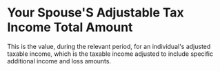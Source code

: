 # Your Spouse'S Adjustable Tax Income Total Amount
This is the value, during the relevant period, for an individual's adjusted taxable income, which is the taxable income adjusted to include specific additional income and loss amounts.